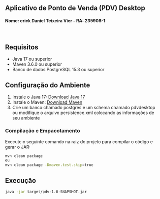 ## Aplicativo de Ponto de Venda (PDV) Desktop

#### Nome: erick Daniel Teixeira Vier - RA: 235908-1

<br>

## Requisitos
- Java 17 ou superior
- Maven 3.6.0 ou superior
- Banco de dados PostgreSQL 15.3 ou superior

## Configuração do Ambiente
1. Instale o Java 17: [Download Java 17](https://www.oracle.com/java/technologies/javase-jdk17-downloads.html)
2. Instale o Maven: [Download Maven](https://maven.apache.org/download.cgi)
3. Crie um banco chamado postgres e um schema chamado pdvdesktop ou modifique o arquivo persistence.xml colocando as informações de seu ambiente

### Compilação e Empacotamento
Execute o seguinte comando na raiz do projeto para compilar o código e gerar o JAR:

```bash
mvn clean package   
ou
mvn clean package -Dmaven.test.skip=true

```
## Execução

```bash
java -jar target/pdv-1.0-SNAPSHOT.jar
```
